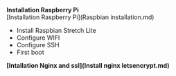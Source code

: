 **Installation Raspberry Pi**  
[Installation Raspberry Pi](Raspbian installation.md)
* Install Raspbian Stretch Lite
* Configure WIFI
* Configure SSH
* First boot

**[Intallation Nginx and ssl](Install nginx letsencrypt.md)**
